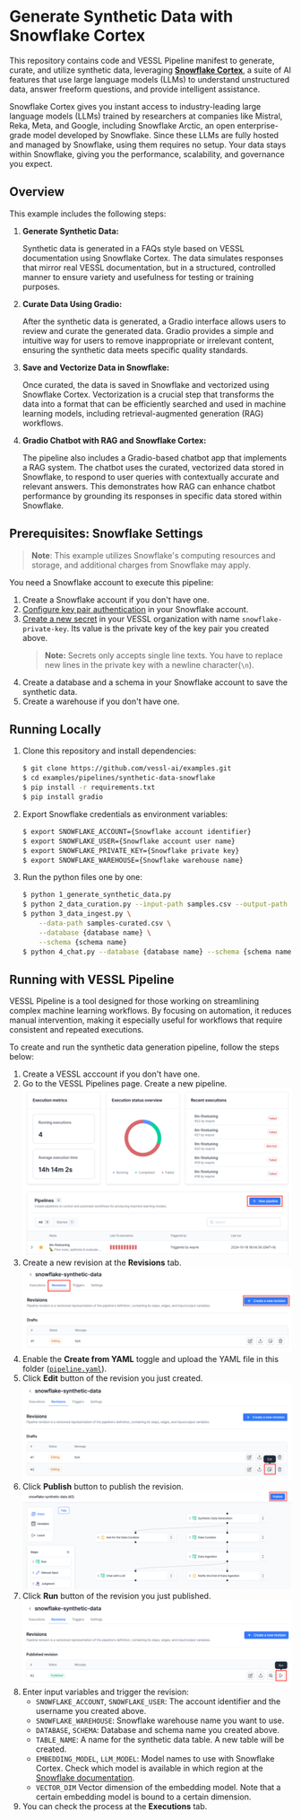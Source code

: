 # Generate Synthetic Data with Snowflake Cortex

This repository contains code and VESSL Pipeline manifest to generate, curate, and utilize synthetic data, leveraging [**Snowflake Cortex**](https://www.snowflake.com/en/data-cloud/cortex/), a suite of AI features that use large language models (LLMs) to understand unstructured data, answer freeform questions, and provide intelligent assistance.

Snowflake Cortex gives you instant access to industry-leading large language models (LLMs) trained by researchers at companies like Mistral, Reka, Meta, and Google, including Snowflake Arctic, an open enterprise-grade model developed by Snowflake. Since these LLMs are fully hosted and managed by Snowflake, using them requires no setup. Your data stays within Snowflake, giving you the performance, scalability, and governance you expect.

## Overview
This example includes the following steps:

1. **Generate Synthetic Data:**
    
    Synthetic data is generated in a FAQs style based on VESSL documentation using Snowflake Cortex. The data simulates responses that mirror real VESSL documentation, but in a structured, controlled manner to ensure variety and usefulness for testing or training purposes.

2. **Curate Data Using Gradio:**
    
    After the synthetic data is generated, a Gradio interface allows users to review and curate the generated data. Gradio provides a simple and intuitive way for users to remove inappropriate or irrelevant content, ensuring the synthetic data meets specific quality standards.

3. **Save and Vectorize Data in Snowflake:**
    
    Once curated, the data is saved in Snowflake and vectorized using Snowflake Cortex. Vectorization is a crucial step that transforms the data into a format that can be efficiently searched and used in machine learning models, including retrieval-augmented generation (RAG) workflows.

4. **Gradio Chatbot with RAG and Snowflake Cortex:**
    
    The pipeline also includes a Gradio-based chatbot app that implements a RAG system. The chatbot uses the curated, vectorized data stored in Snowflake, to respond to user queries with contextually accurate and relevant answers. This demonstrates how RAG can enhance chatbot performance by grounding its responses in specific data stored within Snowflake.

## Prerequisites: Snowflake Settings
> **Note**: This example utilizes Snowflake's computing resources and storage, and additional charges from Snowflake may apply.

You need a Snowflake account to execute this pipeline:

1. Create a Snowflake account if you don't have one.
2. [Configure key pair authentication](https://docs.snowflake.com/en/user-guide/key-pair-auth#configuring-key-pair-authentication) in your Snowflake account.
3. [Create a new secret](https://docs.vessl.ai/guides/organization/secrets) in your VESSL organization with name `snowflake-private-key`. Its value is the private key of the key pair you created above.
    > **Note:** Secrets only accepts single line texts. You have to replace new lines in the private key with a newline character(`\n`).
4. Create a database and a schema in your Snowflake account to save the synthetic data.
5. Create a warehouse if you don't have one.

## Running Locally
1. Clone this repository and install dependencies:
    ```sh
    $ git clone https://github.com/vessl-ai/examples.git
    $ cd examples/pipelines/synthetic-data-snowflake
    $ pip install -r requirements.txt
    $ pip install gradio
    ```

2. Export Snowflake credentials as environment variables:
    ```sh
    $ export SNOWFLAKE_ACCOUNT={Snowflake account identifier}
    $ export SNOWFLAKE_USER={Snowflake account user name}
    $ export SNOWFLAKE_PRIVATE_KEY={Snowflake private key}
    $ export SNOWFLAKE_WAREHOUSE={Snowflake warehouse name}
    ```

3. Run the python files one by one:
    ```sh
    $ python 1_generate_synthetic_data.py
    $ python 2_data_curation.py --input-path samples.csv --output-path samples-curated.csv
    $ python 3_data_ingest.py \
        --data-path samples-curated.csv \
        --database {database name} \
        --schema {schema name}
    $ python 4_chat.py --database {database name} --schema {schema name}
    ```

## Running with VESSL Pipeline
VESSL Pipeline is a tool designed for those working on streamlining complex machine learning workflows. By focusing on automation, it reduces manual intervention, making it especially useful for workflows that require consistent and repeated executions.

To create and run the synthetic data generation pipeline, follow the steps below:

1. Create a VESSL acccount if you don't have one.
2. Go to the VESSL Pipelines page. Create a new pipeline.
    ![Create New Pipeline](./assets/new-pipeline.png)
3. Create a new revision at the **Revisions** tab.
    ![Create New Revision](./assets/new-revision.png)
4. Enable the **Create from YAML** toggle and upload the YAML file in this folder ([`pipeline.yaml`](./pipeline.yaml)).
5. Click **Edit** button of the revision you just created.
    ![Edit revision](./assets/revision-edit.png)
6. Click **Publish** button to publish the revision.
    ![Publish revision](./assets/revision-publish.png)
7. Click **Run** button of the revision you just published.
    ![Run revision](./assets/revision-run.png)
8. Enter input variables and trigger the revision:
    - `SNOWFLAKE_ACCOUNT`, `SNOWFLAKE_USER`: The account identifier and the username you created above.
    - `SNOWFLAKE_WAREHOUSE`: Snowflake warehouse name you want to use.
    - `DATABASE`, `SCHEMA`: Database and schema name you created above.
    - `TABLE_NAME`: A name for the synthetic data table. A new table will be created.
    - `EMBEDDING_MODEL`, `LLM_MODEL`: Model names to use with Snowflake Cortex. Check which model is available in which region at the [Snowflake documentation](https://docs.snowflake.com/en/user-guide/snowflake-cortex/llm-functions#availability).
    - `VECTOR_DIM` Vector dimension of the embedding model. Note that a certain embedding model is bound to a certain dimension.
9. You can check the process at the **Executions** tab.